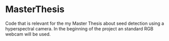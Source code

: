 MasterThesis
============

Code that is relevant for the my Master Thesis about seed detection using a hyperspectral camera. In the beginning of the project an standard RGB webcam will be used. 
